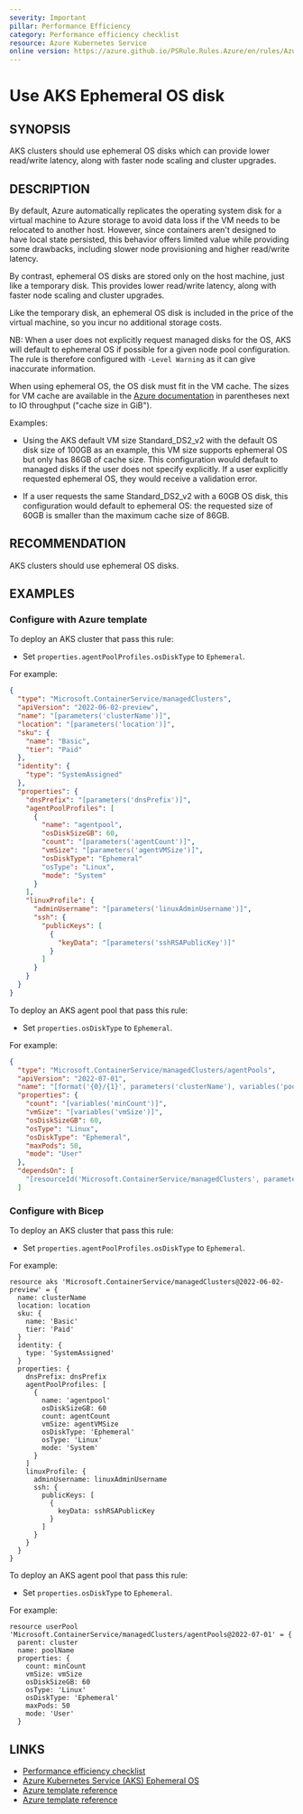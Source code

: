 ```yaml
---
severity: Important
pillar: Performance Efficiency
category: Performance efficiency checklist
resource: Azure Kubernetes Service
online version: https://azure.github.io/PSRule.Rules.Azure/en/rules/Azure.AKS.EphemeralOSDisk/
---
```


# Use AKS Ephemeral OS disk

## SYNOPSIS

AKS clusters should use ephemeral OS disks which can provide lower read/write latency, along with faster node scaling and cluster upgrades.

## DESCRIPTION

By default, Azure automatically replicates the operating system disk for a virtual machine to Azure storage to avoid data loss if the VM needs to be relocated to another host. However, since containers aren't designed to have local state persisted, this behavior offers limited value while providing some drawbacks, including slower node provisioning and higher read/write latency.

By contrast, ephemeral OS disks are stored only on the host machine, just like a temporary disk. This provides lower read/write latency, along with faster node scaling and cluster upgrades.

Like the temporary disk, an ephemeral OS disk is included in the price of the virtual machine, so you incur no additional storage costs.

NB: When a user does not explicitly request managed disks for the OS, AKS will default to ephemeral OS if possible for a given node pool configuration. The rule is therefore configured with `-Level Warning` as it can give inaccurate information.

When using ephemeral OS, the OS disk must fit in the VM cache. The sizes for VM cache are available in the [Azure documentation](https://docs.microsoft.com/azure/virtual-machines/dv2-dsv2-series) in parentheses next to IO throughput ("cache size in GiB").

Examples:

- Using the AKS default VM size Standard_DS2_v2 with the default OS disk size of 100GB as an example, this VM size supports ephemeral OS but only has 86GB of cache size. This configuration would default to managed disks if the user does not specify explicitly. If a user explicitly requested ephemeral OS, they would receive a validation error.

- If a user requests the same Standard_DS2_v2 with a 60GB OS disk, this configuration would default to ephemeral OS: the requested size of 60GB is smaller than the maximum cache size of 86GB.

## RECOMMENDATION

AKS clusters should use ephemeral OS disks.

## EXAMPLES

### Configure with Azure template

To deploy an AKS cluster that pass this rule:

- Set `properties.agentPoolProfiles.osDiskType` to `Ephemeral`.

For example:

```json
{
  "type": "Microsoft.ContainerService/managedClusters",
  "apiVersion": "2022-06-02-preview",
  "name": "[parameters('clusterName')]",
  "location": "[parameters('location')]",
  "sku": {
    "name": "Basic",
    "tier": "Paid"
  },
  "identity": {
    "type": "SystemAssigned"
  },
  "properties": {
    "dnsPrefix": "[parameters('dnsPrefix')]",
    "agentPoolProfiles": [
      {
        "name": "agentpool",
        "osDiskSizeGB": 60,
        "count": "[parameters('agentCount')]",
        "vmSize": "[parameters('agentVMSize')]",
        "osDiskType": "Ephemeral"
        "osType": "Linux",
        "mode": "System"
      }
    ],
    "linuxProfile": {
      "adminUsername": "[parameters('linuxAdminUsername')]",
      "ssh": {
        "publicKeys": [
          {
            "keyData": "[parameters('sshRSAPublicKey')]"
          }
        ]
      }
    }
  }
}
```

To deploy an AKS agent pool that pass this rule:

- Set `properties.osDiskType` to `Ephemeral`.

For example:

```json
{
  "type": "Microsoft.ContainerService/managedClusters/agentPools",
  "apiVersion": "2022-07-01",
  "name": "[format('{0}/{1}', parameters('clusterName'), variables('poolName'))]",
  "properties": {
    "count": "[variables('minCount')]",
    "vmSize": "[variables('vmSize')]",
    "osDiskSizeGB": 60,
    "osType": "Linux",
    "osDiskType": "Ephemeral",
    "maxPods": 50,
    "mode": "User"
  },
  "dependsOn": [
    "[resourceId('Microsoft.ContainerService/managedClusters', parameters('clusterName'))]"
  ]
```

### Configure with Bicep

To deploy an AKS cluster that pass this rule:

- Set `properties.agentPoolProfiles.osDiskType` to `Ephemeral`.

For example:

```bicep
resource aks 'Microsoft.ContainerService/managedClusters@2022-06-02-preview' = {
  name: clusterName
  location: location
  sku: {
    name: 'Basic'
    tier: 'Paid'
  }
  identity: {
    type: 'SystemAssigned'
  }
  properties: {
    dnsPrefix: dnsPrefix
    agentPoolProfiles: [
      {
        name: 'agentpool'
        osDiskSizeGB: 60
        count: agentCount
        vmSize: agentVMSize
        osDiskType: 'Ephemeral'
        osType: 'Linux'
        mode: 'System'
      }
    ]
    linuxProfile: {
      adminUsername: linuxAdminUsername
      ssh: {
        publicKeys: [
          {
            keyData: sshRSAPublicKey
          }
        ]
      }
    }
  }
}
```

To deploy an AKS agent pool that pass this rule:

- Set `properties.osDiskType` to `Ephemeral`.

For example:

```bicep
resource userPool 'Microsoft.ContainerService/managedClusters/agentPools@2022-07-01' = {
  parent: cluster
  name: poolName
  properties: {
    count: minCount
    vmSize: vmSize
    osDiskSizeGB: 60
    osType: 'Linux'
    osDiskType: 'Ephemeral'
    maxPods: 50
    mode: 'User'
  }
```

## LINKS

- [Performance efficiency checklist](https://docs.microsoft.com/azure/architecture/framework/scalability/performance-efficiency)
- [Azure Kubernetes Service (AKS) Ephemeral OS](https://docs.microsoft.com/azure/aks/cluster-configuration#ephemeral-os)
- [Azure template reference](https://docs.microsoft.com/azure/templates/microsoft.containerservice/managedclusters)
- [Azure template reference](https://docs.microsoft.com/azure/templates/microsoft.containerservice/managedclusters/agentpools)
